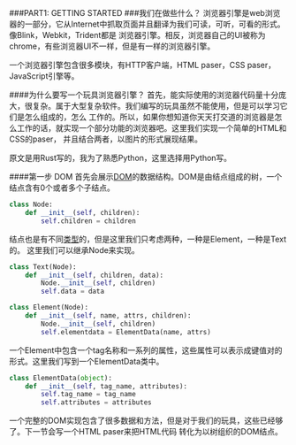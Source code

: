 ###PART1: GETTING STARTED 
###我们在做些什么？
浏览器引擎是web浏览器的一部分，它从Internet中抓取页面并且翻译为我们可读，可听，可看的形式。像Blink，Webkit，Trident都是
浏览器引擎。相反，浏览器自己的UI被称为chrome，有些浏览器UI不一样，但是有一样的浏览器引擎。

一个浏览器引擎包含很多模块，有HTTP客户端，HTML paser，CSS paser，JavaScript引擎等。

####为什么要写一个玩具浏览器引擎？
首先，能实际使用的浏览器代码量十分庞大，很复杂。属于大型复杂软件。我们编写的玩具虽然不能使用，但是可以学习它们是怎么组成的，怎么
工作的。所以，如果你想知道你天天打交道的浏览器是怎么工作的话，就实现一个部分功能的浏览器吧。这里我们实现一个简单的HTML和CSS的paser，
并且结合两者，以图片的形式展现结果。

原文是用Rust写的，我为了熟悉Python，这里选择用Python写。

####第一步 DOM
首先会展示[DOM](http://dom.spec.whatwg.org/)的数据结构。DOM是由结点组成的树，一个结点含有0个或者多个子结点。
```python
class Node:
    def __init__(self, children):
        self.children = children
```
结点也是有不同[类型](https://dom.spec.whatwg.org/#dom-node-nodetype)的，但是这里我们只考虑两种，一种是Element，一种是Text的。
这里我们可以继承Node来实现。
```python
class Text(Node):
    def __init__(self, children, data):
        Node.__init__(self, children)
        self.data = data

class Element(Node):
    def __init__(self, name, attrs, children):
        Node.__init__(self, children)
        self.elementdata = ElementData(name, attrs)
```
一个Element中包含一个tag名称和一系列的属性，这些属性可以表示成键值对的形式。这里我们写到一个ElementData类中。
```python
class ElementData(object):
    def __init__(self, tag_name, attributes):
        self.tag_name = tag_name
        self.attributes = attributes
```
一个完整的DOM实现包含了很多数据和方法，但是对于我们的玩具，这些已经够了。下一节会写一个HTML paser来把HTML代码
转化为以树组织的DOM结点。

